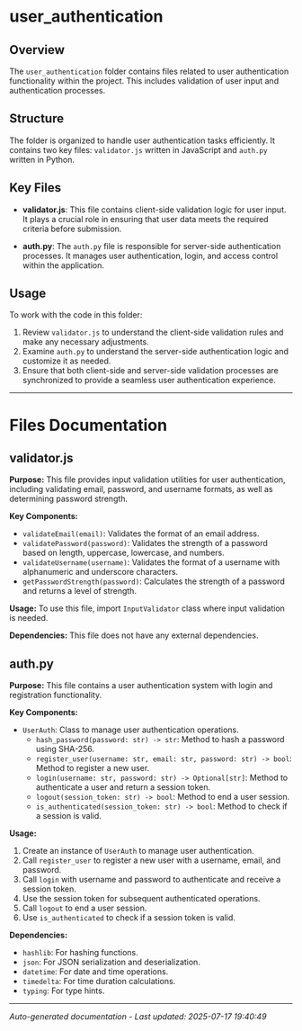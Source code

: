 # user_authentication

## Overview
The `user_authentication` folder contains files related to user authentication functionality within the project. This includes validation of user input and authentication processes.

## Structure
The folder is organized to handle user authentication tasks efficiently. It contains two key files: `validator.js` written in JavaScript and `auth.py` written in Python.

## Key Files
- **validator.js**: This file contains client-side validation logic for user input. It plays a crucial role in ensuring that user data meets the required criteria before submission.
  
- **auth.py**: The `auth.py` file is responsible for server-side authentication processes. It manages user authentication, login, and access control within the application.

## Usage
To work with the code in this folder:
1. Review `validator.js` to understand the client-side validation rules and make any necessary adjustments.
2. Examine `auth.py` to understand the server-side authentication logic and customize it as needed.
3. Ensure that both client-side and server-side validation processes are synchronized to provide a seamless user authentication experience.

---

# Files Documentation

## validator.js

**Purpose:** This file provides input validation utilities for user authentication, including validating email, password, and username formats, as well as determining password strength.

**Key Components:**
- `validateEmail(email)`: Validates the format of an email address.
- `validatePassword(password)`: Validates the strength of a password based on length, uppercase, lowercase, and numbers.
- `validateUsername(username)`: Validates the format of a username with alphanumeric and underscore characters.
- `getPasswordStrength(password)`: Calculates the strength of a password and returns a level of strength.

**Usage:** To use this file, import `InputValidator` class where input validation is needed.

**Dependencies:** This file does not have any external dependencies.

## auth.py

**Purpose:** This file contains a user authentication system with login and registration functionality.

**Key Components:**
- `UserAuth`: Class to manage user authentication operations.
  - `hash_password(password: str) -> str`: Method to hash a password using SHA-256.
  - `register_user(username: str, email: str, password: str) -> bool`: Method to register a new user.
  - `login(username: str, password: str) -> Optional[str]`: Method to authenticate a user and return a session token.
  - `logout(session_token: str) -> bool`: Method to end a user session.
  - `is_authenticated(session_token: str) -> bool`: Method to check if a session is valid.

**Usage:** 
1. Create an instance of `UserAuth` to manage user authentication.
2. Call `register_user` to register a new user with a username, email, and password.
3. Call `login` with username and password to authenticate and receive a session token.
4. Use the session token for subsequent authenticated operations.
5. Call `logout` to end a user session.
6. Use `is_authenticated` to check if a session token is valid.

**Dependencies:**
- `hashlib`: For hashing functions.
- `json`: For JSON serialization and deserialization.
- `datetime`: For date and time operations.
- `timedelta`: For time duration calculations.
- `typing`: For type hints.

---
*Auto-generated documentation - Last updated: 2025-07-17 19:40:49*

